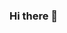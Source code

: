 ### Hi there 👋

<!--
**ofsazib/ofsazib** is a ✨ _special_ ✨ repository because its `README.md` (this file) appears on your GitHub profile.

Here are some ideas to get you started:

- 🔭 I’m currently working on HealthOS as Tech Lead
- 🌱 I’m currently learning Scalable Architechture
- 🤔 I’m looking for help with Backend
- 💬 Ask me about Software Architechture
- 📫 How to reach me: ofsazib@gmail.com
- 😄 Pronouns: Omar Faruk Sazib
-->
